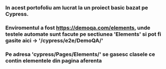 ### In acest portofoliu am lucrat la un proiect basic bazat pe Cypress. 
### Enviromentul a fost https://demoqa.com/elements, unde testele automate sunt facute pe sectiunea 'Elements' si pot fi gasite aici -> '/cypress/e2e/DemoQA/' 
### Pe adresa 'cypress/Pages/Elements/' se gasesc clasele ce contin elementele din pagina aferenta

